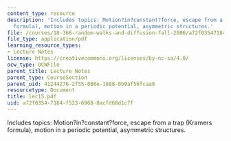 ```yaml
---
content_type: resource
description: 'Includes topics: Motion?in?constant?force, escape from a trap (Kramers
  formula), motion in a periodic potential, asymmetric structures.'
file: /courses/18-366-random-walks-and-diffusion-fall-2006/a72f03547184f52369688acfd68d1c7f_lec15.pdf
file_type: application/pdf
learning_resource_types:
- Lecture Notes
license: https://creativecommons.org/licenses/by-nc-sa/4.0/
ocw_type: OCWFile
parent_title: Lecture Notes
parent_type: CourseSection
parent_uid: 41244276-2f55-080e-1888-0b9af56fcaa8
resourcetype: Document
title: lec15.pdf
uid: a72f0354-7184-f523-6968-8acfd68d1c7f
---
```

Includes topics: Motion?in?constant?force, escape from a trap (Kramers formula), motion in a periodic potential, asymmetric structures.